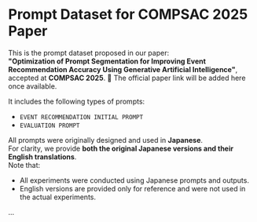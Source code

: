 # Prompt Dataset for COMPSAC 2025 Paper

This is the prompt dataset proposed in our paper:  
**"Optimization of Prompt Segmentation for Improving Event Recommendation Accuracy Using Generative Artificial Intelligence"**, accepted at **COMPSAC 2025**.
📄 The official paper link will be added here once available.

It includes the following types of prompts:
- `EVENT RECOMMENDATION INITIAL PROMPT`
- `EVALUATION PROMPT`

All prompts were originally designed and used in **Japanese**.  
For clarity, we provide **both the original Japanese versions and their English translations**.  
Note that:
- All experiments were conducted using Japanese prompts and outputs.
- English versions are provided only for reference and were not used in the actual experiments.

...
